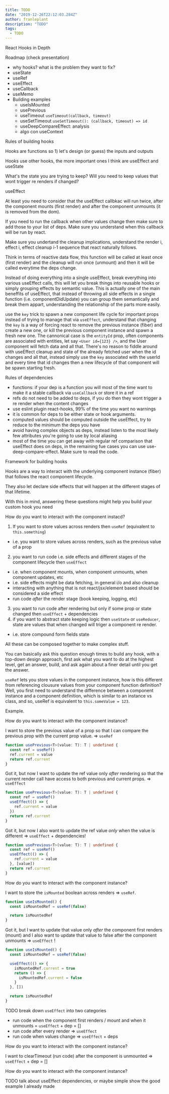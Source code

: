 ```yaml
---
title: TODO
date: "2019-12-26T22:12:03.284Z"
author: franleplant
description: "TODO"
tags:
  - TODO
---
```


React Hooks in Depth

Roadmap (check presentation)

- why hooks? what is the problem they want to fix?
- useState
- useRef
- useEffect
- useCallback
- useMemo
- Building examples
  - useIsMounted
  - usePrevious
  - useTimeout `useTimeout(callback, timeout)`
  - useSetTimeout `useSetTimeout(): (callback, timeout) => id`
  - useDeepCompareEffect: analysis
  - algo con useContext

Rules of building hooks

Hooks are functions so 1) let's design (or guess) the inputs and outputs

Hooks use other hooks, the more important ones I think are useEffect and useState

What's the state you are trying to keep?
Will you need to keep values that wont trigger re renders if changed?

useEffect

At least you need to consider that the useEffect callbkac will run
twice, after the component mounts (first render) and after the component unmounts (it is removed from the dom).

If you need to run the callback when other values change then make sure to add
those to your list of deps. Make sure you understand when this callback will be run by react.

Make sure you undertand the cleanup implications, understand the render i, effect i, effect cleanup i-1 sequence
that react naturally follows.

Think in terms of reactive data flow, this function will be called at least once (first render) and the cleanup
will run once (unmount) and then it will be called everytime the deps change.

Instead of doing everything into a single useEffect, break everything into various useEffect
calls, this will let you break things into reusable hooks or simply grouping effects
by semantic value. This is actually one of the main beneffits of useEffect, that instead
of throwing all side effects in a single function (i.e. componentDidUpdate) you can group
them semantically and break them appart, understanding the relationship of the parts more easily.

use the `key` trick to spawn a new component life cycle for important props instead of trying to
manage that via `useEffect`, understand that changing the `key` is a way of forcing react to
remove the previous instance (fiber) and create a new one, or kill the previous component instance and spawn
a fresh new one. The cannonical case is the `entityId` prop, often components are associated with entities, let
say `<User id={123} />`, and the User component will fetch data and all that. There's no reason
to fiddle around with useEffect cleanup and state of the already fetched user when the id changes and
all that, instead simply use the `key` associated with the userId and every time that id changes then a new
lifecycle of that component will be spawn starting fresh.

Rules of dependencies

- functions: if your dep is a function you will most of the time want to make it a stable callback via `useCallback` or store it in a ref
- refs do not need to be added to deps, if you do then they wont trigger a re render when the content changes
- use eslint plugin react-hooks, 99% of the time you want no warnings
- it is common for deps to be either state or hook arguments.
- computed values should be computed outside the useEffect, try to reduce to the minimum the deps you have
- avoid having complex objects as deps, instead listen to the most likely few attributes you're going to use by local aliasing
- most of the time you can get away with regular ref comparison that useEffect does on deps, in the remaining fue cases you can use use-deep-compare-effect. Make sure to read the code.

Framework for building hooks

Hooks are a way to interact with the underlying component instance (fiber)
that follows the react component lifecycle.

They also let declare side effects that will happen at the different stages
of that lifetime.

With this in mind, answering these questions might help
you build your custom hook you need

How do you want to interact with the component instacd?

1. If you want to store values across renders then `useRef` (equivalent to `this.something`)

- i.e. you want to store values across renders, such as the previous value of a prop

2. you want to run code i.e. side effects and different stages of the component lifecycle then `useEffect`

- i.e. when component mounts, when component unmounts, when component updates, etc
- i.e. side effects might be data fetching, in general i/o and also cleanup
- interacting with anything that is not react/jsx/element based should be considered a side effect
- run code _after_ the render stage (book keeping, logging, etc)

3. you want to run code after rendering but only if some prop or state changed then `useEffect` + dependencies
4. if you want to abstract state keeping logic then `useState` or `useReducer`, state are values that when changed will triger a component re render.

- i.e. store compound form fields state

All these can be composed together to make complex stuff.

You can basically ask this question enough times to build any hook,
with a top-down design approach, first ask what you want to do at the highest
level, get an answer, build, and ask again about a finer detail until you get the answer.

`useRef` lets you store values in the component instance, how is this different
from referencing clousure values from your component function definition?
Well, you first need to understand the difference between a component instance and
a component definition, which is similar to an instance vs class, and so, useRef
is equivalent to `this.someValue = 123`.

Example.

How do you want to interact with the component instance?

I want to store the previous value of a prop so that I can compare the previous prop
with the current prop value. => `useRef`

```typescript
function usePrevious<T>(value: T): T | undefined {
  const ref = useRef()
  ref.current = value
  return ref.current
}
```

Got it, but now I want to update the ref value only
_after_ rendering so that the current render call
have access to both previous and current props. => `useEffect`

```typescript
function usePrevious<T>(value: T): T | undefined {
  const ref = useRef()
  useEffect(() => {
    ref.current = value
  })
  return ref.current
}
```

Got it, but now I also want to update the ref value _only_ when
the value is different => `useEffect` + dependencies!

```typescript
function usePrevious<T>(value: T): T | undefined {
  const ref = useRef()
  useEffect(() => {
    ref.current = value
  }, [value])
  return ref.current
}
```

How do you want to interact with the component instance?

I want to store the `isMounted` boolean across renders => `useRef`.

```typescript
function useIsMounted() {
  const isMountedRef = useRef(false)

  return isMountedRef
}
```

Got it, but I want to update that value only _after_ the component first renders (mount) and
I also want to update that value to false after the component unmounts => `useEffect` !

```typescript
function useIsMounted() {
  const isMountedRef = useRef(false)

  useEffect(() => {
    isMountedRef.current = true
    return () => {
      isMountedRef.current = false
    }
  }, [])

  return isMountedRef
}
```

TODO break down `useEffect` into two categories

- run code when the component first renders / mount and when it unmounts = `useEffect` + dep = []
- run code after every render => `useEffect`
- run code when values change => `useEffect` + deps

How do you want to interact with the component instance?

I want to clearTimeout (run code) after the component is unmounted => `useEffect` + dep = []

How do you want to interact with the component instance?

TODO talk about useEffect dependencies, or maybe simple show the good example I already made

